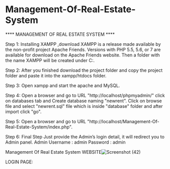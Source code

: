 # Management-Of-Real-Estate-System


****  MANAGEMENT  OF  REAL  ESTATE  SYSTEM ****
 
Step 1: Installing XAMPP ,download XAMPP is a release made available by the non-profit project Apache Friends. Versions with PHP 5.5, 5.6, or 7 are available for download on the Apache Friends website.
Then a folder with the name XAMPP will be created under C:\.

Step 2:  After you finished download the project folder and copy the project folder and paste it into the xampp/htdocs folder.

Step 3: Open xampp and start the apache and MySQL.


Step 4: Open a browser and go to URL "http://localhost/phpmyadmin/" click on databases tab and Create database naming "newrent".
Click on browse file and select  "newrent.sql"  file which is inside "database" folder and after import click "go".


Step 5: Open a browser and go to URL  "http://localhost/Management-Of-Real-Estate-System/index.php".


Step 6: Final Step Just provide the Admin’s login detail, it will redirect you to Admin panel.
                            Admin Username : admin
                            Password : admin
 


Management Of Real Estate System WEBSITE![Screenshot (42)](https://user-images.githubusercontent.com/99495187/156914399-92f055b2-5855-4445-b7a3-0d8aec54cda6.png)


LOGIN PAGE:










